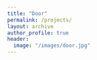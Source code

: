 ```yaml
---
title: "Door"
permalink: /projects/
layout: archive
author_profile: true
header:
  image: "/images/door.jpg"
---
```

